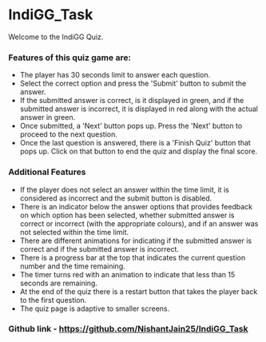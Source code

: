 # IndiGG_Task
Welcome to the IndiGG Quiz.
### Features of this quiz game are:
* The player has 30 seconds limit to answer each question.
* Select the correct option and press the 'Submit' button to submit the answer.
* If the submitted answer is correct, is it displayed in green, and if the submitted answer is incorrect, it is displayed in red along with the actual answer in green.
* Once submitted, a 'Next' button pops up. Press the 'Next' button to proceed to the next question.
* Once the last question is answered, there is a 'Finish Quiz' button that pops up. Click on that button to end the quiz and display the final score.

### Additional Features
* If the player does not select an answer within the time limit, it is considered as incorrect and the submit button is disabled.
* There is an indicator below the answer options that provides feedback on which option has been selected, whether submitted answer is correct or incorrect (with the appropriate colours), and if an answer was not selected within the time limit.
* There are different animations for indicating if the submitted answer is correct and if the submitted answer is incorrect. 
* There is a progress bar at the top that indicates the current question number and the time remaining.
* The timer turns red with an animation to indicate that less than 15 seconds are remaining.
* At the end of the quiz there is a restart button that takes the player back to the first question.
* The quiz page is adaptive to smaller screens.

### Github link - https://github.com/NishantJain25/IndiGG_Task
